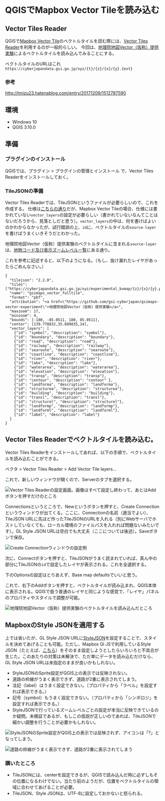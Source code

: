 # QGISでMapbox Vector Tileを読み込む

## Vector Tiles Reader

QGISで[Mapbox Vector Tile](https://github.com/mapbox/vector-tile-spec)のベクトルタイルを読む際には、[Vector Tiles Reader](https://github.com/geometalab/Vector-Tiles-Reader-QGIS-Plugin/)を利用するのが一般的らしい。
今回は、[地理院地図Vector（仮称）提供実験](https://github.com/gsi-cyberjapan/gsimaps-vector-experiment)によるベクトルタイルを読み込んでみることにする。


ベクトルタイルのURLはこれ
`https://cyberjapandata.gsi.go.jp/xyz/{t}/{z}/{x}/{y}.{ext}`


### 参考
http://tmizu23.hatenablog.com/entry/20171209/1512787590


## 環境
- Windows 10
- QGIS 3.10.0


## 準備

### プラグインのインストール
QGISでは、プラグイン > プラグインの管理とインストール で、Vector Tiles Readerをインストールしておく。


### TileJSONの準備
Vector Tiles Readerでは、TileJSONというファイルが必要らしいので、これを作成する。
仕様は[こちらの通り](https://github.com/mapbox/tilejson-spec)だが、Mapbox Vector Tileの場合、仕様には書かれていない`vector_layers`の設定が必要らしい（書かれていないなんてことはないだろうから、見落としだと思う）。`vector_layers`の中は、何を書けばよいのかわからなかったが、試行錯誤の上、`id`に、ベクトルタイルの`source-layer`を書けばうまくいきそうだとわかった。


地理院地図Vector（仮称）提供実験のベクトルタイルに含まれる`source-layer`は、[地物コード及び表示ズームレベル一覧](https://maps.gsi.go.jp/help/pdf/vector/dataspec.pdf)にある通り。


これを参考に記述すると、以下のようになる。（もし、抜け漏れたレイヤがあったらごめんなさい。）


```
{
  "tilejson": "2.2.0",
  "tiles": ["https://cyberjapandata.gsi.go.jp/xyz/experimental_bvmap/{z}/{x}/{y}.pbf"],
  "name": "gsimaps_vector_fulltile",
  "format": "pbf",
  "attribution": "<a href=\"https://github.com/gsi-cyberjapan/gsimaps-vector-experiment\">地理院地図Vector（仮称）提供実験</a>",
  "maxzoom": 17,
  "minzoom": 4,
  "bounds": [-180, -85.0511, 180, 85.0511],
  "center": [139.770832,35.689835,14],
  "vector_layers": [
    {"id": "symbol", "description": "symbol"},
    {"id": "boundary", "description": "boundary"},
    {"id": "road", "description": "road"},
    {"id": "railway", "description": "railway"},
    {"id": "searoute", "description": "searoute"},
    {"id": "coastline", "description": "coastline"},
    {"id": "river", "description": "river"},
    {"id": "lake", "description": "lake"},
    {"id": "waterarea", "description": "waterarea"},
    {"id": "elevation", "description": "elevation"},
    {"id": "transp", "description": "transp"},
    {"id": "contour", "description": "contour" },
    {"id": "landforma", "description": "landforma"},
    {"id": "structurea", "description": "structurea"},
    {"id": "building", "description": "building"},
    {"id": "transl", "description": "transl"},
    {"id": "structurel", "description": "structurel"},
    {"id": "landformp", "description": "landformp"},
    {"id": "landforml", "description": "landforml"},
    {"id": "label", "description": "label"}
  ]
}
```


## Vector Tiles Readerでベクトルタイルを読み込む。
Vector Tiles Readerをインストールしてあれば、以下の手順で、ベクトルタイルを読み込むことができる。


ベクタ > Vector Tiles Reader > Add Vector Tile layers... 


これで、新しいウィンドウが開くので、Serverのタブを選択する。

![](image/pbf-qgis-1.png "Vector Tiles Readerの設定画面。画像はすべて設定し終わって、あとはAddボタンを押すだけのところ")


Connectionsというところで、Newというボタンを押すと、Create Connectionというウィンドウが出てくる。ここに、Connectionの名前（適当でよい）、TileJSON URLに先ほど作ったTileJSONのURLを入れる（別にWebサーバでホストしていなくても、ローカル環境のファイルパスを入れれば問題ないみたいです）。GL Style JSON URLは空白でも大丈夫（ここについては後述）。Saveボタンで保存。

![](image/pbf-qgis-2.png "Create Connectionウィンドウの設定例")


次に、Connectボタンを押すと、TileJSONがうまく読まれていれば、真ん中の部分にTileJSONの`id`で設定したレイヤが表示される。これを全選択する。


下のOptionsの設定はとりあえず、Base map defaultsでいいと思う。


これで、右下のAddボタンを押すと、ベクトルタイルが読み込まれ、QGIS本体に表示される。QGISで扱う普通のレイヤと同じような感覚で、「レイヤ」パネルのプロパティやスタイルで調整が可能。

![](image/pbf-qgis-3.png "地理院地図Vector（仮称）提供実験のベクトルタイルを読み込んだところ")


## MapboxのStyle JSONを適用する

上では省いたが、GL Style JSON URLに[StyleJSON](https://docs.mapbox.com/mapbox-gl-js/style-spec/)を設定することで、スタイルを決めてあげることも可能。ただし、Mapbox Gl JSで利用しているStyle JSON（たとえば、[こちら](https://github.com/mghs15/map2/blob/master/README.md#%E4%BB%8A%E5%9B%9E%E3%81%9F%E3%82%81%E3%81%97%E3%81%AB%E4%BD%9C%E6%88%90%E3%81%97%E3%81%9F%E3%82%82%E3%81%AE)）をそのまま設定しようとしたらいろいろと不具合が生じた。このあたりの対策は未解決で、ただ単にデータを読み込むだけなら、GL Style JSON URLは未指定のままが良いかもしれない。


* StyleJSONのSprite設定がQGIS上の表示では反映されない。
* 道路の枠線がうまく表示できず、道路が2重に表示されてしまう。
* 注記（label）はうまく設定できない。（プロパティから「ラベル」を設定すれば表示できる。）
* 記号（symbol）もうまく設定できない。（プロパティから「シンポロジ」を設定すれば表示できる。）
* StyleJSONで行っているズームレベルごとの設定が本当に反映できているのか疑問。未検証であるが、もしこの仮説が正しいのであれば、TileJSONで細かい調整を行うことが必要かもしれない。


![](image/pbf-qgis-4.png "StyleJSONのSprite設定がQGIS上の表示では反映されず、アイコンは「?」となってしまう。")

![](image/pbf-qgis-5.png "道路の枠線がうまく表示できず、道路が2重に表示されてしまう")



### 躓いたところ

* TileJSONには、centerを設定できるが、QGISで読み込んだ時に必ずしもその位置になるわけでない。当たり前のようだが、位置をベクトルタイルの領域に合わせてあげることが必要。
* TileJSON、Style JSONは、UTF-8に設定しておかないと怒られる。



